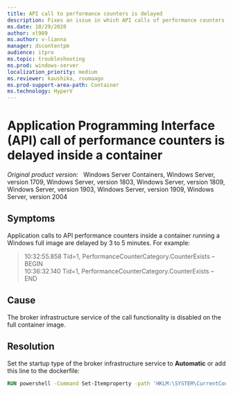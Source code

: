 ```yaml
---
title: API call to performance counters is delayed
description: Fixes an issue in which API calls of performance counters are delayed 3 or 5 minutes inside a container.
ms.date: 10/29/2020
author: xl989
ms.author: v-lianna
manager: dscontentpm
audience: itpro
ms.topic: troubleshooting
ms.prod: windows-server
localization_priority: medium
ms.reviewer: kaushika, roumaago
ms.prod-support-area-path: Container
ms.technology: HyperV
---
```

# Application Programming Interface (API) call of performance counters is delayed inside a container

_Original product version:_ &nbsp; Windows Server Containers, Windows Server, version 1709, Windows Server, version 1803, Windows Server, version 1809, Windows Server, version 1903, Windows Server, version 1909, Windows Server, version 2004

## Symptoms

Application calls to API performance counters inside a container running a Windows full image are delayed by 3 to 5 minutes. For example:  

>10:32:55.858 Tid=1, PerformanceCounterCategory.CounterExists – BEGIN  
10:36:32.140 Tid=1, PerformanceCounterCategory.CounterExists – END

## Cause

The broker infrastructure service of the call functionality is disabled on the full container image.  

## Resolution

Set the startup type of the broker infrastructure service to **Automatic** or add this line to the dockerfile:  

```dockerfile
RUN powershell -Command Set-Itemproperty -path 'HKLM:\SYSTEM\CurrentControlSet\Services\BrokerInfrastructure' -Name 'Start' -value 2
```  
